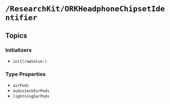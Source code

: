 # ``/ResearchKit/ORKHeadphoneChipsetIdentifier``

<!-- The content below this line is auto-generated and is redundant. You should either incorporate it into your content above this line or delete it. -->

## Topics

### Initializers

- ``init(rawValue:)``

### Type Properties

- ``airPods``
- ``audioJackEarPods``
- ``lightningEarPods``